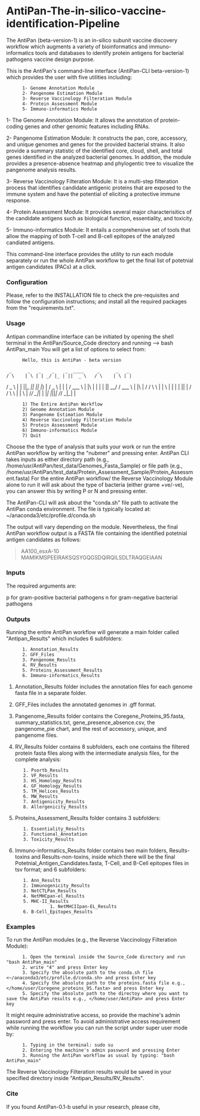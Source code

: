 # AntiPan-The-in-silico-vaccine-identification-Pipeline
The AntiPan (beta-version-1) is an in-silico subunit vaccine discovery workflow which augments a variety of bioinformatics and immuno-informatics tools and databases to identify protein antigens for bacterial pathogens vaccine design purpose.

This is the AntiPan's command-line interface (AntiPan-CLI beta-version-1) which provides the user with five utilities including:

          1- Genome Annotation Module
          2- Pangenome Estimation Module
          3- Reverse Vaccinology Filteration Module
          4- Protein Assessment Module
          5- Immuno-informatics Module

1- The Genome Annotation Module: It allows the annotation of protein-coding genes and other genomic features including RNAs. 

2- Pangenome Estimation Module:  It constructs the pan, core, accessory, and unique genomes and genes for the provided bacterial strains. It also provide a summary statistic of the identified core, cloud, shell, and total genes identified in the analyzed bacterial genomes. In addition, the module provides a presence-absence heatmap and phylogentic tree to visualize the pangenome analysis results.

3- Reverse Vaccinology Filteration Module: It is a multi-step filteration process that identifies candidate antigenic proteins that are exposed to the immune system and have the potential of eliciting a protective immune response. 

4- Protein Assessment Module: It provides several major characterisitics of the candidate antigens such as biological function, essentiality, and toxicity. 

5- Immuno-informatics Module: It entails a comprehensive set of tools that allow the mapping of both T-cell and B-cell epitopes of the analyzed candiated antigens.

This command-line interface provides the utility to run each module separately or run the whole AntiPan workflow to get the final list of potetnial antigen candidates (PACs) at a click.

### Configuration ###

Please, refer to the INSTALLATION file to check the pre-requisites and follow the configuration instructions; and install all the required packages from the "requirements.txt".

### Usage ###

Antipan commandline interface can be initiated by opening the shell terminal in the AntiPan/Source_Code directory and running --> bash AntiPan_main
You will get a list of options to select from:

          Hello, this is AntiPan - beta version

     _      _   _    _    _  ____     _      _   _           
    / \    | \ | | _/ |_ | ||  _ \   / \    | \ | |
   / _ \   |  \| ||_   _|| || |_) | / _ \   |  \| |
  / ___ \  | |\  |  | |  | ||  __/ / ___ \  | |\  |
 / /   \ \ | | \ |  | |  | || |   / /   \ \ | | \ |
/_/     \_\|_|  \|  |_|  |_||_|  /_/     \_\|_|  \|

          1) The Entire AntiPan Workflow
          2) Genome Annotation Module
          3) Pangenome Estimation Module
          4) Reverse Vaccinology Filteration Module
          5) Protein Assessment Module
          6) Immuno-informatics Module
          7) Quit 

Choose the the type of analysis that suits your work or run the entire AntiPan workflow by writing the "nubmer" and pressing enter. AntiPan CLI takes inputs as either directory path (e.g., /home/usr/AntiPan/test_data/Genomes_Fasta_Sample) or file path (e.g., /home/usr/AntiPan/test_data/Protein_Assessment_Sample/Protein_Assessment.fasta) For the entire AntiPan workflow/ the Reverse Vaccinology Module alone to run it will ask about the type of bacteria (either grame +ve/-ve), you can answer this by writing P or N and pressing enter. 

The AntiPan-CLI will ask about the "conda.sh" file path to activate the AntiPan conda environment. The file is typically located at: ~/anaconda3/etc/profile.d/conda.sh

The output will vary depending on the module. Nevertheless, the final AntiPan workflow output is a FASTA file containing the identified potetnial antigen candidates as follows:

>AA100_esxA-10
MAMIKMSPEEIRAKSQSYGQGSDQIRQILSDLTRAQGEIAAN

### Inputs ###

The required arguments are:

p for gram-positive bacterial pathogens
n for gram-negative bacterial pathogens

### Outputs ###

Running the entire AntiPan workflow will generate a main folder called "Antipan_Results" which includes 6 subfolders:
          
          1. Annotation_Results
          2. GFF_Files
          3. Pangenome_Results
          4. RV_Results
          5. Proteins_Assessment_Results
          6. Immuno-informatics_Results
          
1. Annotation_Results folder includes the annotation files for each genome fasta file in a separate folder.
2. GFF_Files includes the annotated genomes in .gff format.
3. Pangenome_Results folder contains the Coregene_Proteins_95.fasta, summary_statistics.txt, gene_presence_absence.csv, the pangenome_pie chart, and the rest of accessory, unique, and pangenome files.
4. RV_Results folder contains 8 subfolders, each one contains the filtered protein fasta files along with the intermediate analysis files, for the complete analysis:
         
          1. Psortb_Results
          2. VF_Results
          3. HS_Homology_Results
          4. GF_Homology_Results
          5. TM_Helices_Results
          6. MW_Results
          7. Antigenicity_Results
          8. Allergenicity_Results
5. Proteins_Assessment_Results folder contains 3 subfolders:
          
          1. Essentiality_Results
          2. Functional_Annotation
          3. Toxicity_Results
6. Immuno-informatics_Results folder contains two main folders, Results-toxins and Results-non-toxins, inside which there will be the final Potetnial_Antigen_Candidates.fasta, T-Cell, and B-Cell epitopes files in tsv format; and 6 subfolders:
          
          1. Ann_Results
          2. Immunogenicity_Results
          3. NetCTLPan_Results
          4. NetMHCpan-el_Results
          5. MHC-II_Results
                    1. NetMHCIIpan-EL_Results
          6. B-Cell_Epitopes_Results
          
### Examples ###

To run the AntiPan modules (e.g., the Reverse Vaccinology Filteration Module):
          
          1. Open the terminal inside the Source_Code directory and run "bash AntiPan_main"
          2. write "4" and press Enter key
          3. Specify the absolute path to the conda.sh file <~/anaconda3/etc/profile.d/conda.sh> and press Enter key
          4. Specify the absolute path to the proteins.fasta file e.g., </home/user/Coregene_proteins_95.fasta> and press Enter key
          5. Specify the absolute path to the directoy where you want to save the AntiPan results e.g., </home/user/AntiPan> and press Enter key

It might require administrative access, so provide the machine's admin password and press enter. To avoid administrative access requirement while running the workflow you can run the script under super user mode by: 

          1. Typing in the terminal: sudo su
          2. Entering the machine's admin password and pressing Enter
          3. Running the AntiPan workflow as usual by typing: "bash AntiPan_main"
The Reverse Vaccinology Filteration results would be saved in your specified directory inside "Antipan_Results/RV_Results".               

### Cite ###
If you found AntiPan-0.1-b useful in your research, please cite,
